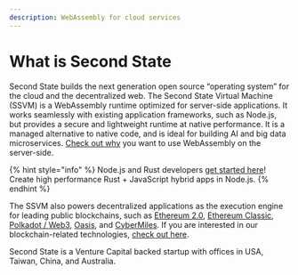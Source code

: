 ```yaml
---
description: WebAssembly for cloud services
---
```


# What is Second State

Second State builds the next generation open source “operating system” for the cloud and the decentralized web. The Second State Virtual Machine \(SSVM\) is a WebAssembly runtime optimized for server-side applications. It works seamlessly with existing application frameworks, such as Node.js, but provides a secure and lightweight runtime at native performance. It is a managed alternative to native code, and is ideal for building AI and big data microservices. [Check out why](server-side-webassembly/why/) you want to use WebAssembly on the server-side.

{% hint style="info" %}
Node.js and Rust developers [get started here](server-side-webassembly/getting-started/)! Create high performance Rust + JavaScript hybrid apps in Node.js.
{% endhint %}

The SSVM also powers decentralized applications as the execution engine for leading public blockchains, such as [Ethereum 2.0](https://blog.secondstate.io/post/20191022-soll-compiler-project/), [Ethereum Classic](https://blog.secondstate.io/post/20190901-etc-partners-with-secondstate/), [Polkadot / Web3](https://blog.secondstate.io/post/20200302-polkadot-en/), [Oasis](https://www.coindesk.com/a16z-leads-45-million-raise-for-blockchain-startup-oasis-labs), and [CyberMiles](https://docs.secondstate.io/buidl-developer-tool/getting-started/develop-for-cybermiles). If you are interested in our blockchain-related technologies, [check out here](https://docs.secondstate.io).

Second State is a Venture Capital backed startup with offices in USA, Taiwan, China, and Australia.

